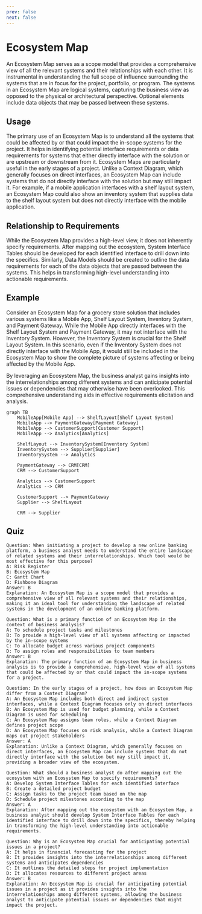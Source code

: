 ```yaml
---
prev: false
next: false
---
```


# Ecosystem Map

An Ecosystem Map serves as a scope model that provides a comprehensive view of all the relevant systems and their relationships with each other. It is instrumental in understanding the full scope of influence surrounding the systems that are in focus for the project, portfolio, or program. The systems in an Ecosystem Map are logical systems, capturing the business view as opposed to the physical or architectural perspective. Optional elements include data objects that may be passed between these systems.

## Usage

The primary use of an Ecosystem Map is to understand all the systems that could be affected by or that could impact the in-scope systems for the project. It helps in identifying potential interface requirements or data requirements for systems that either directly interface with the solution or are upstream or downstream from it. Ecosystem Maps are particularly useful in the early stages of a project. Unlike a Context Diagram, which generally focuses on direct interfaces, an Ecosystem Map can include systems that do not directly interface with the solution but may still impact it. For example, if a mobile application interfaces with a shelf layout system, an Ecosystem Map could also show an inventory system that supplies data to the shelf layout system but does not directly interface with the mobile application.

## Relationship to Requirements

While the Ecosystem Map provides a high-level view, it does not inherently specify requirements. After mapping out the ecosystem, System Interface Tables should be developed for each identified interface to drill down into the specifics. Similarly, Data Models should be created to outline the data requirements for each of the data objects that are passed between the systems. This helps in transforming high-level understanding into actionable requirements.

## Example

Consider an Ecosystem Map for a grocery store solution that includes various systems like a Mobile App, Shelf Layout System, Inventory System, and Payment Gateway. While the Mobile App directly interfaces with the Shelf Layout System and Payment Gateway, it may not interface with the Inventory System. However, the Inventory System is crucial for the Shelf Layout System. In this scenario, even if the Inventory System does not directly interface with the Mobile App, it would still be included in the Ecosystem Map to show the complete picture of systems affecting or being affected by the Mobile App.

By leveraging an Ecosystem Map, the business analyst gains insights into the interrelationships among different systems and can anticipate potential issues or dependencies that may otherwise have been overlooked. This comprehensive understanding aids in effective requirements elicitation and analysis.

```mermaid
graph TB
    MobileApp[Mobile App] --> ShelfLayout[Shelf Layout System]
    MobileApp --> PaymentGateway[Payment Gateway]
    MobileApp --> CustomerSupport[Customer Support]
    MobileApp --> Analytics[Analytics]

    ShelfLayout --> InventorySystem[Inventory System]
    InventorySystem --> Supplier[Supplier]
    InventorySystem --> Analytics

    PaymentGateway --> CRM[CRM]
    CRM --> CustomerSupport

    Analytics --> CustomerSupport
    Analytics --> CRM

    CustomerSupport --> PaymentGateway
    Supplier --> ShelfLayout

    CRM --> Supplier
```

## Quiz

```quiz
Question: When initiating a project to develop a new online banking platform, a business analyst needs to understand the entire landscape of related systems and their interrelationships. Which tool would be most effective for this purpose?
A: Risk Register
B: Ecosystem Map
C: Gantt Chart
D: Fishbone Diagram
Answer: B
Explanation: An Ecosystem Map is a scope model that provides a comprehensive view of all relevant systems and their relationships, making it an ideal tool for understanding the landscape of related systems in the development of an online banking platform.

Question: What is a primary function of an Ecosystem Map in the context of business analysis?
A: To schedule project tasks and milestones
B: To provide a high-level view of all systems affecting or impacted by the in-scope systems
C: To allocate budget across various project components
D: To assign roles and responsibilities to team members
Answer: B
Explanation: The primary function of an Ecosystem Map in business analysis is to provide a comprehensive, high-level view of all systems that could be affected by or that could impact the in-scope systems for a project.

Question: In the early stages of a project, how does an Ecosystem Map differ from a Context Diagram?
A: An Ecosystem Map includes both direct and indirect system interfaces, while a Context Diagram focuses only on direct interfaces
B: An Ecosystem Map is used for budget planning, while a Context Diagram is used for scheduling
C: An Ecosystem Map assigns team roles, while a Context Diagram defines project scope
D: An Ecosystem Map focuses on risk analysis, while a Context Diagram maps out project stakeholders
Answer: A
Explanation: Unlike a Context Diagram, which generally focuses on direct interfaces, an Ecosystem Map can include systems that do not directly interface with the solution but may still impact it, providing a broader view of the ecosystem.

Question: What should a business analyst do after mapping out the ecosystem with an Ecosystem Map to specify requirements?
A: Develop System Interface Tables for each identified interface
B: Create a detailed project budget
C: Assign tasks to the project team based on the map
D: Schedule project milestones according to the map
Answer: A
Explanation: After mapping out the ecosystem with an Ecosystem Map, a business analyst should develop System Interface Tables for each identified interface to drill down into the specifics, thereby helping in transforming the high-level understanding into actionable requirements.

Question: Why is an Ecosystem Map crucial for anticipating potential issues in a project?
A: It helps in financial forecasting for the project
B: It provides insights into the interrelationships among different systems and anticipates dependencies
C: It outlines the detailed steps for project implementation
D: It allocates resources to different project areas
Answer: B
Explanation: An Ecosystem Map is crucial for anticipating potential issues in a project as it provides insights into the interrelationships among different systems, allowing the business analyst to anticipate potential issues or dependencies that might impact the project.
```
